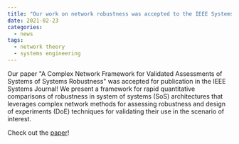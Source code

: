 ```yaml
---
title: "Our work on network robustness was accepted to the IEEE Systems Journal!"
date: 2021-02-23
categories:
  - news
tags:
  - network theory
  - systems engineering
---
```


Our paper "A Complex Network Framework for Validated Assessments of Systems of Systems Robustness" was accepted for publication in the IEEE Systems Journal! We present a framework for rapid quantitative comparisons of robustness in system of systems (SoS) architectures that leverages complex network methods for assessing robustness and design of experiments (DoE) techniques for validating their use in the scenario of interest.

Check out the [paper](https://doi.org/10.1109/JSYST.2021.3064817)!